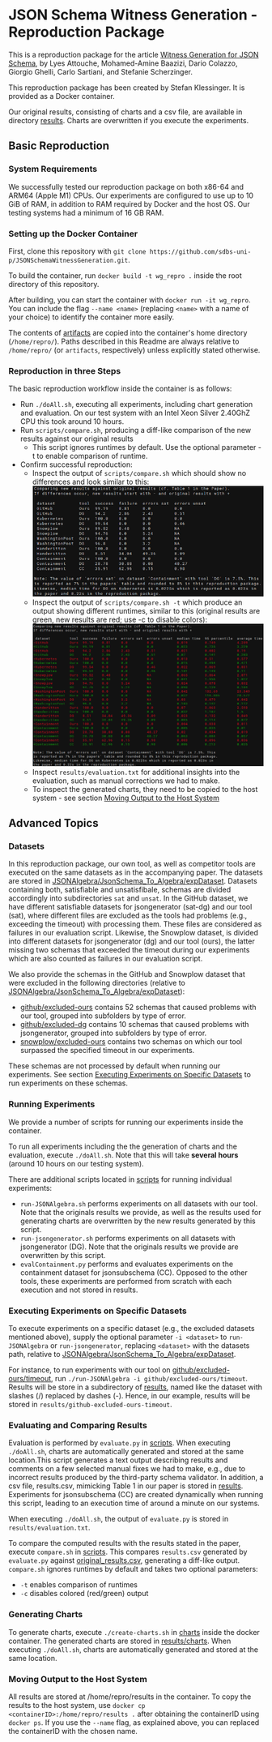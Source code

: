 # JSON Schema Witness Generation - Reproduction Package

This is a reproduction package for the article [Witness Generation for JSON Schema](http://arxiv.org/abs/2202.12849),
by Lyes Attouche, Mohamed-Amine Baazizi, Dario Colazzo, Giorgio Ghelli, Carlo Sartiani, and Stefanie Scherzinger.

This reproduction package has been created by Stefan Klessinger.
It is provided as a Docker container.

Our original results, consisting of charts and a csv file, are available in directory [results](artifacts/results). Charts are overwritten if you execute the experiments.

## Basic Reproduction
### System Requirements
We successfully tested our reproduction package on both x86-64 and ARM64 (Apple M1) CPUs. 
Our experiments are configured to use up to 10 GiB of RAM, in addition to RAM required by Docker and the host OS. Our testing systems had a minimum of 16 GB RAM. 
### Setting up the Docker Container
First, clone this repository with 
``git clone https://github.com/sdbs-uni-p/JSONSchemaWitnessGeneration.git``. 

To build the container, run ``docker build -t wg_repro .`` inside the root directory of this repository.

After building, you can start the container with ``docker run -it wg_repro``. You can include the flag ``--name <name>`` (replacing ``<name>`` with a name of your choice) to identify the container more easily.

The contents of [artifacts](artifacts) are copied into the container's home directory (``/home/repro/``). Paths described in this Readme are always relative to ``/home/repro/`` (or ``artifacts``, respectively) unless explicitly stated otherwise.

### Reproduction in three Steps
The basic reproduction workflow inside the container is as follows:
* Run ``./doAll.sh``, executing all experiments, including chart generation and evaluation. On our test system with an Intel Xeon Silver 2.40GhZ CPU this took around 10 hours.
* Run ``scripts/compare.sh``, producing a diff-like comparison of the new results against our original results
  * This script ignores runtimes by default. Use the optional parameter -t to enable comparison of runtime.
* Confirm successful reproduction:
    * Inspect the output of ``scripts/compare.sh`` which should show no differences and look similar to this:
      ![Output of compare script without runtimes showing no differences](supplements/compare.png "Compare output without runtime")
    * Inspect the output of ``scripts/compare.sh -t`` which produce an output showing different runtimes, similar to this (original results are green, new results are red; use -c to disable colors):
      ![Output of compare script with runtimes showing differences](supplements/compare-t.png "Compare output with runtime")
    * Inspect ``results/evaluation.txt`` for additional insights into the evaluation, such as manual corrections we had to make.
    * To inspect the generated charts, they need to be copied to the host system - see section [Moving Output to the Host System](#moving-output-to-the-host-system)

## Advanced Topics
### Datasets
In this reproduction package, our own tool, as well as competitor tools are executed on the same datasets as in the accompanying paper. The datasets are stored in [JSONAlgebra/JsonSchema_To_Algebra/expDataset](artifacts/JSONAlgebra/JsonSchema_To_Algebra/expDataset). Datasets containing both, satisfiable and unsatisfibale, schemas are divided accordingly into subdirectories ``sat``  and ``unsat``. In the GitHub dataset, we have different satisfiable datasets for jsongenerator (sat-dg) and our tool (sat), where different files are excluded as the tools had problems (e.g., exceeding the timeout) with processing them. These files are considered as failures in our evaluation script. Likewise, the Snowplow dataset, is divided into different datasets for jsongenerator (dg) and our tool (ours), the latter missing two schemas that exceeded the timeout during our experiments which are also counted as failures in our evaluation script.

We also provide the schemas in the GitHub and Snowplow dataset that were excluded in the following directories (relative to [JSONAlgebra/JsonSchema_To_Algebra/expDataset](artifacts/JSONAlgebra/JsonSchema_To_Algebra/expDataset)):
* [github/excluded-ours](artifacts/JSONAlgebra/JsonSchema_To_Algebra/expDataset/github/excluded-ours) contains 52 schemas that caused problems with our tool, grouped into subfolders by type of error.
* [github/excluded-dg](artifacts/JSONAlgebra/JsonSchema_To_Algebra/expDataset/github/excluded-dg) contains 10 schemas that caused problems with jsongenerator, grouped into subfolders by type of error.
* [snowplow/excluded-ours](artifacts/JSONAlgebra/JsonSchema_To_Algebra/expDataset/snowplow/excluded-ours) contains two schemas on which our tool surpassed the specified timeout in our experiments.

These schemas are not processed by default when running our experiments. See section [Executing Experiments on Specific Datasets](#executing-experiments-on-specific-datasets) to run experiments on these schemas.   

### Running Experiments
We provide a number of scripts for running our experiments inside the container.

To run all experiments including the the generation of charts and the evaluation, execute ``./doAll.sh``. Note that this will take **several hours** (around 10 hours on our testing system).

There are additional scripts located in [scripts](artifacts/scripts) for running individual experiments:
* ``run-JSONAlgebra.sh`` performs experiments on all datasets with our tool. Note that the originals results we provide, as well as the results used for generating charts are overwritten by the new results generated by this script.
* ``run-jsongenerator.sh`` performs experiments on all datasets with jsongenerator (DG). Note that the originals results we provide are overwritten by this script.
* ``evalContainment.py`` performs and evaluates experiments on the containment dataset for jsonsubschema (CC). Opposed to the other tools, these experiments are performed from scratch with each execution and not stored in results.

### Executing Experiments on Specific Datasets
To execute experiments on a specific dataset (e.g., the excluded datasets mentioned above), supply the optional parameter ``-i <dataset>`` to ``run-JSONAlgebra`` or ``run-jsongenerator``, replacing ``<dataset>`` with the datasets path, relative to [JSONAlgebra/JsonSchema_To_Algebra/expDataset](artifacts/JSONAlgebra/JsonSchema_To_Algebra/expDataset).

For instance, to run experiments with our tool on [github/excluded-ours/timeout](artifacts/JSONAlgebra/JsonSchema_To_Algebra/expDataset/github/excluded-ours/timeout), run ``./run-JSONAlgebra -i github/excluded-ours/timeout``. Results will be store in a subdirectory of [results](artifacts/results), named like the dataset with slashes (/) replaced by dashes (-). Hence, in our example, results will be stored in ``results/github-excluded-ours-timeout``.

### Evaluating and Comparing Results
Evaluation is performed by ``evaluate.py`` in [scripts](artifacts/scripts). When executing ``./doAll.sh``, charts are automatically generated and stored at the same location.This script generates a text output describing results and comments on a few selected manual fixes we had to make, e.g., due to incorrect results produced by the third-party schema validator. In addition, a csv file, results.csv, mimicking Table 1 in our paper is stored in [results](artifacts/results). Experiments for jsonsubschema (CC) are created dynamically when running this script, leading to an execution time of around a minute on our systems. 

When executing ``./doAll.sh``, the output of ``evaluate.py`` is stored in ``results/evaluation.txt``.

To compare the computed results with the results stated in the paper, execute ``compare.sh`` in [scripts](artifactts/scripts). This compares ``results.csv`` generated by ``evaluate.py`` against [original_results.csv](artifacts/results/original_results.csv), generating a diff-like output. ``compare.sh`` ignores runtimes by default and takes two optional parameters:
* ``-t`` enables comparison of runtimes
* ``-c`` disables colored (red/green) output

### Generating Charts
To generate charts, execute ``./create-charts.sh`` in [charts](artifacts/charts) inside the docker container. The generated charts are stored in [results/charts](artifacts/results/charts). When executing ``./doAll.sh``, charts are automatically generated and stored at the same location.

### Moving Output to the Host System

All results are stored at /home/repro/results in the container. To copy the results to the host system, use ``docker cp <containerID>:/home/repro/results .`` after obtaining the containerID using ``docker ps``. If you use the ``--name`` flag, as explained above, you can replaced the containerID with the chosen name.
